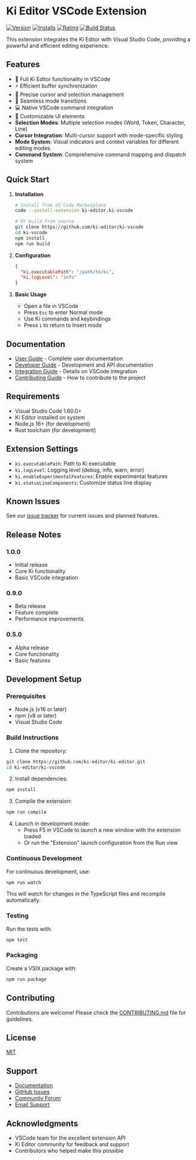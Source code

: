# Ki Editor VSCode Extension

[![Version](https://img.shields.io/visual-studio-marketplace/v/ki-editor.ki-vscode)](https://marketplace.visualstudio.com/items?itemName=ki-editor.ki-vscode)
[![Installs](https://img.shields.io/visual-studio-marketplace/i/ki-editor.ki-vscode)](https://marketplace.visualstudio.com/items?itemName=ki-editor.ki-vscode)
[![Rating](https://img.shields.io/visual-studio-marketplace/r/ki-editor.ki-vscode)](https://marketplace.visualstudio.com/items?itemName=ki-editor.ki-vscode)
[![Build Status](https://github.com/ki-editor/ki-vscode/workflows/CI/badge.svg)](https://github.com/ki-editor/ki-vscode/actions)

This extension integrates the Ki Editor with Visual Studio Code, providing a powerful and efficient editing experience.

## Features

- 🚀 Full Ki Editor functionality in VSCode
- ⚡ Efficient buffer synchronization
- 🎯 Precise cursor and selection management
- 🔄 Seamless mode transitions
- 💻 Native VSCode command integration
- 🎨 Customizable UI elements
- **Selection Modes**: Multiple selection modes (Word, Token, Character, Line)
- **Cursor Integration**: Multi-cursor support with mode-specific styling
- **Mode System**: Visual indicators and context variables for different editing modes
- **Command System**: Comprehensive command mapping and dispatch system

## Quick Start

1. **Installation**

   ```bash
   # Install from VS Code Marketplace
   code --install-extension ki-editor.ki-vscode

   # Or build from source
   git clone https://github.com/ki-editor/ki-vscode
   cd ki-vscode
   npm install
   npm run build
   ```

2. **Configuration**

   ```json
   {
     "ki.executablePath": "/path/to/ki",
     "ki.logLevel": "info"
   }
   ```

3. **Basic Usage**
   - Open a file in VSCode
   - Press `Esc` to enter Normal mode
   - Use Ki commands and keybindings
   - Press `i` to return to Insert mode

## Documentation

- [User Guide](docs/user-guide.md) - Complete user documentation
- [Developer Guide](docs/dev/developer-guide.md) - Development and API documentation
- [Integration Guide](docs/integration-guide.md) - Details on VSCode integration
- [Contributing Guide](CONTRIBUTING.md) - How to contribute to the project

## Requirements

- Visual Studio Code 1.60.0+
- Ki Editor installed on system
- Node.js 16+ (for development)
- Rust toolchain (for development)

## Extension Settings

- `ki.executablePath`: Path to Ki executable
- `ki.logLevel`: Logging level (debug, info, warn, error)
- `ki.enableExperimentalFeatures`: Enable experimental features
- `ki.statusLineComponents`: Customize status line display

## Known Issues

See our [issue tracker](https://github.com/ki-editor/ki-vscode/issues) for current issues and planned features.

## Release Notes

### 1.0.0

- Initial release
- Core Ki functionality
- Basic VSCode integration

### 0.9.0

- Beta release
- Feature complete
- Performance improvements

### 0.5.0

- Alpha release
- Core functionality
- Basic features

## Development Setup

### Prerequisites

- Node.js (v16 or later)
- npm (v8 or later)
- Visual Studio Code

### Build Instructions

1. Clone the repository:

```bash
git clone https://github.com/ki-editor/ki-editor.git
cd ki-editor/ki-vscode
```

2. Install dependencies:

```bash
npm install
```

3. Compile the extension:

```bash
npm run compile
```

4. Launch in development mode:
   - Press F5 in VSCode to launch a new window with the extension loaded
   - Or run the "Extension" launch configuration from the Run view

### Continuous Development

For continuous development, use:

```bash
npm run watch
```

This will watch for changes in the TypeScript files and recompile automatically.

### Testing

Run the tests with:

```bash
npm test
```

### Packaging

Create a VSIX package with:

```bash
npm run package
```

## Contributing

Contributions are welcome! Please check the [CONTRIBUTING.md](../CONTRIBUTING.md) file for guidelines.

## License

[MIT](LICENSE)

## Support

- [Documentation](docs/)
- [GitHub Issues](https://github.com/ki-editor/ki-vscode/issues)
- [Community Forum](https://forum.ki-editor.org)
- [Email Support](mailto:support@ki-editor.org)

## Acknowledgments

- VSCode team for the excellent extension API
- Ki Editor community for feedback and support
- Contributors who helped make this possible

```

```
